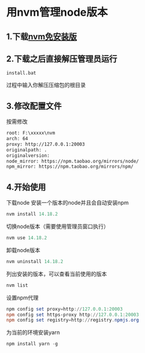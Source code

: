 # 用nvm管理node版本

## 1.下载[nvm免安装版](https://github.com/coreybutler/nvm-windows/releases/download/1.1.8/nvm-noinstall.zip)

## 2.下载之后直接解压管理员运行
`install.bat`

过程中输入你解压压缩包的根目录


## 3.修改配置文件

按需修改
```txt
root: F:\xxxxx\nvm
arch: 64
proxy: http://127.0.0.1:20003
originalpath: .
originalversion: 
node_mirror: https://npm.taobao.org/mirrors/node/
npm_mirror: https://npm.taobao.org/mirrors/npm/

```

## 4.开始使用

下载node
安装一个版本的node并且会自动安装npm
```powershell
nvm install 14.18.2
```
切换node版本（需要使用管理员窗口执行）
```powershell
nvm use 14.18.2
```
卸载node版本
```powershell
nvm uninstall 14.18.2
```
列出安装的版本，可以查看当前使用的版本

```powershell
nvm list
```
设置npm代理
```powershell
npm config set proxy=http://127.0.0.1:20003
npm config set https-proxy http://127.0.0.1:20003
npm config set registry=http://registry.npmjs.org
```

为当前的环境安装yarn
```powershell
npm install yarn -g
```
